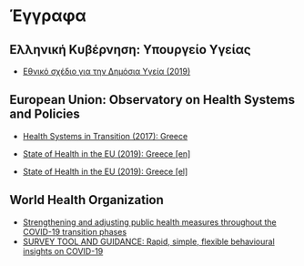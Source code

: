 # Έγγραφα 

## Ελληνική Κυβέρνηση: Υπουργείο Υγείας

- [Εθνικό σχέδιο για την Δημόσια Υγεία (2019)](https://github.com/akritiko/covid19gr/blob/master/references/Ministry%20of%20Health/%CE%95%CE%98%CE%9D%CE%99%CE%9A%CE%9F%20%CE%A3%CE%A7%CE%95%CE%94%CE%99%CE%9F%20%CE%93%CE%99%CE%91%20%CE%A4%CE%97%20%CE%94%CE%97%CE%9C%20%CE%A5%CE%93%CE%95%CE%99%CE%91%2031%205%2019%20teliko.pdf)

## European Union: Observatory on Health Systems and Policies

- [Health Systems in Transition (2017): Greece](https://github.com/akritiko/covid19gr/blob/master/references/EU%20observatory%20on%20Health%20Systems%20and%20Policies/hit-greece-eng.pdf)
- [State of Health in the EU (2019): Greece [en]](https://github.com/akritiko/covid19gr/blob/master/references/EU%20observatory%20on%20Health%20Systems%20and%20Policies/2019_chp_gr_english.pdf)

- [State of Health in the EU (2019): Greece [el]](https://github.com/akritiko/covid19gr/blob/master/references/EU%20observatory%20on%20Health%20Systems%20and%20Policies/2019_chp_gr_greek.pdf)

## World Health Organization

- [Strengthening and adjusting public health measures throughout the COVID-19 transition phases](https://github.com/akritiko/covid19gr/blob/master/references/World%20Health%20Organization/WHO-EURO-2020-690-40425-54211-eng.pdf)
- [SURVEY TOOL AND GUIDANCE: Rapid, simple, flexible behavioural insights on COVID-19](https://github.com/akritiko/covid19gr/blob/master/references/World%20Health%20Organization/WHO-EURO-2020-696-40431-54222-eng.pdf)
